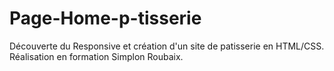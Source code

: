 # Page-Home-p-tisserie

Découverte du Responsive et création d'un site de patisserie en HTML/CSS.
Réalisation en formation Simplon Roubaix.
